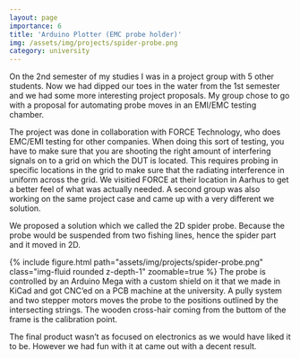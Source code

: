 ```yaml
---
layout: page
importance: 6
title: 'Arduino Plotter (EMC probe holder)'
img: /assets/img/projects/spider-probe.png
category: university
---
```


On the 2nd semester of my studies I was in a project group with 5 other students. Now we had dipped our toes in the water from the 1st semester and we had some more interesting project proposals. My group chose to go with a proposal for automating probe moves in an EMI/EMC testing chamber.

The project was done in collaboration with FORCE Technology, who does EMC/EMI testing for other companies. When doing this sort of testing, you have to make sure that you are shooting the right amount of interfering signals on to a grid on which the DUT is located. This requires probing in specific locations in the grid to make sure that the radiating interference in uniform across the grid. We visitied FORCE at their location in Aarhus to get a better feel of what was actually needed. A second group was also working on the same project case and came up with a very different we solution.

We proposed a solution which we called the 2D spider probe. Because the probe would be suspended from two fishing lines, hence the spider part and it moved in 2D.

{% include figure.html path="assets/img/projects/spider-probe.png" class="img-fluid rounded z-depth-1" zoomable=true %}
The probe is controlled by an Arduino Mega with a custom shield on it that we made in KiCad and got CNC’ed on a PCB machine at the university. A pully system and two stepper motors moves the probe to the positions outlined by the intersecting strings. The wooden cross-hair coming from the buttom of the frame is the calibration point.

The final product wasn’t as focused on electronics as we would have liked it to be. However we had fun with it at came out with a decent result.